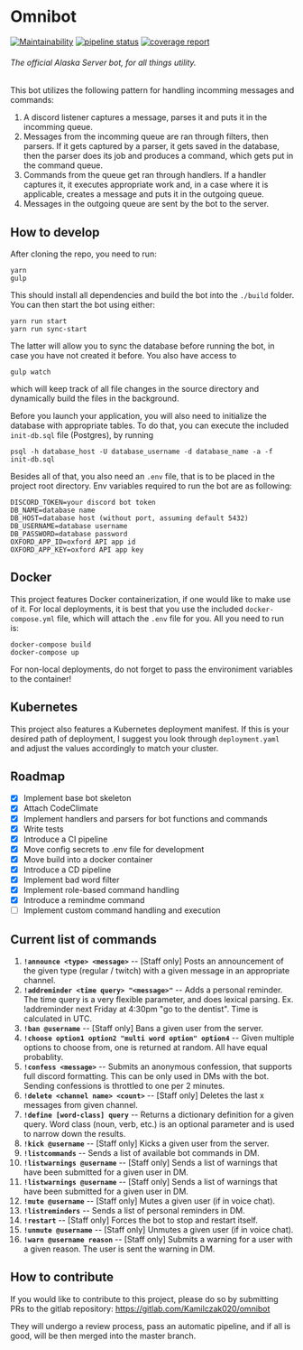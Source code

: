 # Omnibot
[![Maintainability](https://api.codeclimate.com/v1/badges/0fcafb95938e9b246ab1/maintainability)](https://codeclimate.com/github/Kamilczak020/omnibot/maintainability)
[![pipeline status](https://gitlab.com/Kamilczak020/omnibot/badges/master/pipeline.svg)](https://gitlab.com/Kamilczak020/omnibot/commits/master)
[![coverage report](https://gitlab.com/Kamilczak020/omnibot/badges/master/coverage.svg)](https://gitlab.com/Kamilczak020/omnibot/commits/master)

###### The official Alaska Server bot, for all things utility.

This bot utilizes the following pattern for handling incomming messages and commands:

1. A discord listener captures a message, parses it and puts it in the incomming queue.
2. Messages from the incomming queue are ran through filters, then parsers.
If it gets captured by a parser, it gets saved in the database, then the parser does its job and produces a command,
which gets put in the command queue.
3. Commands from the queue get ran through handlers. If a handler captures it, it executes appropriate work and,
in a case where it is applicable, creates a message and puts it in the outgoing queue.
4. Messages in the outgoing queue are sent by the bot to the server.


## How to develop

After cloning the repo, you need to run:
```
yarn
gulp
```

This should install all dependencies and build the bot into the `./build` folder.
You can then start the bot using either:
```
yarn run start
yarn run sync-start
```
The latter will allow you to sync the database before running the bot, in case you have not created it before.
You also have access to 
```
gulp watch
```
which will keep track of all file changes in the source directory and dynamically build the files in the background.

Before you launch your application, you will also need to initialize the database with appropriate tables.
To do that, you can execute the included `init-db.sql` file (Postgres), by running
```
psql -h database_host -U database_username -d database_name -a -f init-db.sql
```

Besides all of that, you also need an `.env` file, that is to be placed in the project root directory.
Env variables required to run the bot are as following:
```
DISCORD_TOKEN=your discord bot token
DB_NAME=database name
DB_HOST=database host (without port, assuming default 5432)
DB_USERNAME=database username
DB_PASSWORD=database password
OXFORD_APP_ID=oxford API app id
OXFORD_APP_KEY=oxford API app key
```

## Docker

This project features Docker containerization, if one would like to make use of it.
For local deployments, it is best that you use the included `docker-compose.yml` file, which will attach the `.env` file for you.
All you need to run is:
```
docker-compose build
docker-compose up
```

For non-local deployments, do not forget to pass the environiment variables to the container!

## Kubernetes

This project also features a Kubernetes deployment manifest. If this is your desired path of deployment, I suggest you look through `deployment.yaml`
and adjust the values accordingly to match your cluster.

## Roadmap
- [x] Implement base bot skeleton
- [x] Attach CodeClimate
- [x] Implement handlers and parsers for bot functions and commands
- [x] Write tests
- [x] Introduce a CI pipeline
- [x] Move config secrets to .env file for development
- [x] Move build into a docker container
- [x] Introduce a CD pipeline
- [x] Implement bad word filter
- [x] Implement role-based command handling
- [x] Introduce a remindme command
- [ ] Implement custom command handling and execution

## Current list of commands
1. **```!announce <type> <message>```** -- [Staff only] Posts an announcement of the given type (regular / twitch) with a given message in an appropriate channel.
2. **```!addreminder <time query> "<message>"```** -- Adds a personal reminder. The time query is a very flexible parameter, and does lexical parsing. Ex. !addreminder next Friday at 4:30pm "go to the dentist". Time is calculated in UTC.
3. **```!ban @username```** -- [Staff only] Bans a given user from the server.
4. **```!choose option1 option2 "multi word option" option4```** -- Given multiple options to choose from, one is returned at random. All have equal probablity.
5. **```!confess <message>```** -- Submits an anonymous confession, that supports full discord formatting. This can be only used in DMs with the bot. Sending confessions is throttled to one per 2 minutes.
6. **```!delete <channel name> <count>```** -- [Staff only] Deletes the last x messages from given channel.
7. **```!define [word-class] query```** -- Returns a dictionary definition for a given query. Word class (noun, verb, etc.) is an optional parameter and is used to narrow down the results.
8. **```!kick @username```** -- [Staff only] Kicks a given user from the server.
9. **```!listcommands```** -- Sends a list of available bot commands in DM.
10. **```!listwarnings @username```** -- [Staff only] Sends a list of warnings that have been submitted for a given user in DM.
11. **```!listwarnings @username```** -- [Staff only] Sends a list of warnings that have been submitted for a given user in DM.
12. **```!mute @username```** -- [Staff only] Mutes a given user (if in voice chat).
13. **```!listreminders```** -- Sends a list of personal reminders in DM.
14. **```!restart```** -- [Staff only] Forces the bot to stop and restart itself.
15. **```!unmute @username```** -- [Staff only] Unmutes a given user (if in voice chat).
16. **```!warn @username reason```** -- [Staff only] Submits a warning for a user with a given reason. The user is sent the warning in DM.

## How to contribute
If you would like to contribute to this project, please do so by submitting PRs to the gitlab repository:
https://gitlab.com/Kamilczak020/omnibot

They will undergo a review process, pass an automatic pipeline, and if all is good, will be then merged into the master branch.